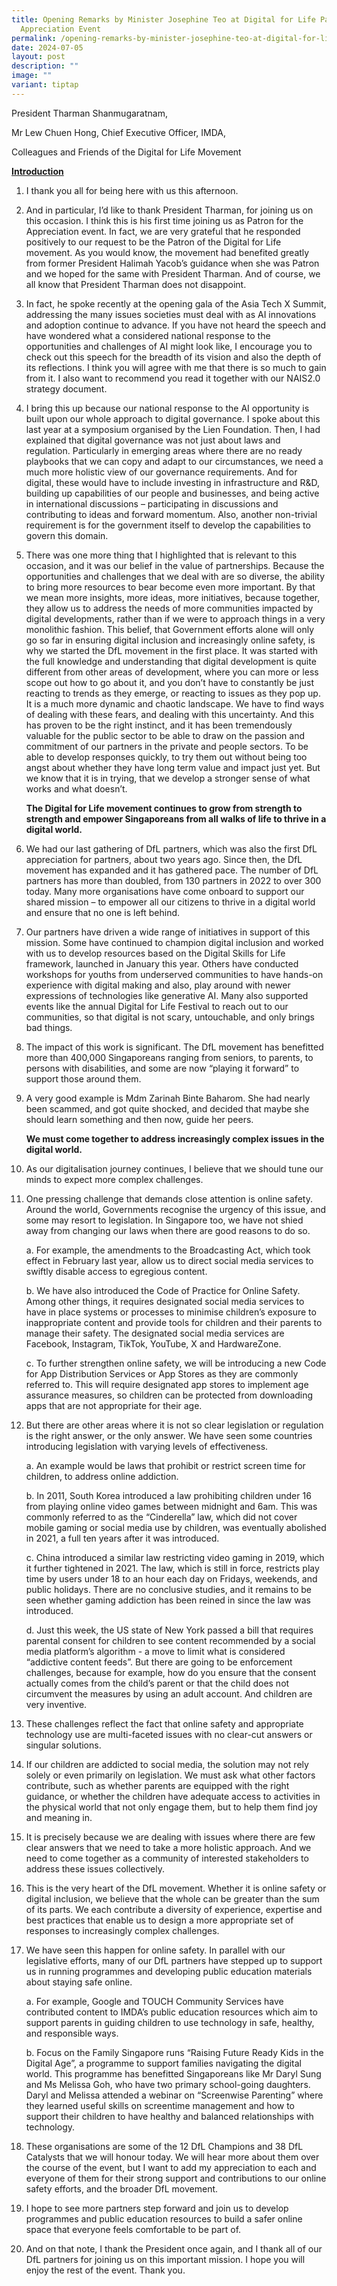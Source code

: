 ```yaml
---
title: Opening Remarks by Minister Josephine Teo at Digital for Life Partners'
  Appreciation Event
permalink: /opening-remarks-by-minister-josephine-teo-at-digital-for-life-partners-appreciation-event/
date: 2024-07-05
layout: post
description: ""
image: ""
variant: tiptap
---
```

<p>President Tharman Shanmugaratnam,</p>
<p>Mr Lew Chuen Hong, Chief Executive Officer, IMDA,</p>
<p>Colleagues and Friends of the Digital for Life Movement</p>
<p><strong><u>Introduction</u></strong>
</p>
<ol data-tight="true" class="tight">
<li>
<p>I thank you all for being here with us this afternoon.</p>
<p></p>
</li>
<li>
<p>And in particular, I’d like to thank President Tharman, for joining us
on this occasion. I think this is his first time joining us as Patron for
the Appreciation event. In fact, we are very grateful that he responded
positively to our request to be the Patron of the Digital for Life movement.
As you would know, the movement had benefited greatly from former President
Halimah Yacob’s guidance when she was Patron and we hoped for the same
with President Tharman. And of course, we all know that President Tharman
does not disappoint.</p>
<p></p>
</li>
<li>
<p>In fact, he spoke recently at the opening gala of the Asia Tech X Summit,
addressing the many issues societies must deal with as AI innovations and
adoption continue to advance. If you have not heard the speech and have
wondered what a considered national response to the opportunities and challenges
of AI might look like, I encourage you to check out this speech for the
breadth of its vision and also the depth of its reflections. I think you
will agree with me that there is so much to gain from it. I also want to
recommend you read it together with our NAIS2.0 strategy document.</p>
<p></p>
</li>
<li>
<p>I bring this up because our national response to the AI opportunity is
built upon our whole approach to digital governance. I spoke about this
last year at a symposium organised by the Lien Foundation. Then, I had
explained that digital governance was not just about laws and regulation.
Particularly in emerging areas where there are no ready playbooks that
we can copy and adapt to our circumstances, we need a much more holistic
view of our governance requirements. And for digital, these would have
to include investing in infrastructure and R&amp;D, building up capabilities
of our people and businesses, and being active in international discussions
– participating in discussions and contributing to ideas and forward momentum.
Also, another non-trivial requirement is for the government itself to develop
the capabilities to govern this domain.</p>
<p></p>
</li>
<li>
<p>There was one more thing that I highlighted that is relevant to this occasion,
and it was our belief in the value of partnerships. Because the opportunities
and challenges that we deal with are so diverse, the ability to bring more
resources to bear become even more important. By that we mean more insights,
more ideas, more initiatives, because together, they allow us to address
the needs of more communities impacted by digital developments, rather
than if we were to approach things in a very monolithic fashion. This belief,
that Government efforts alone will only go so far in ensuring digital inclusion
and increasingly online safety, is why we started the DfL movement in the
first place. It was started with the full knowledge and understanding that
digital development is quite different from other areas of development,
where you can more or less scope out how to go about it, and you don’t
have to constantly be just reacting to trends as they emerge, or reacting
to issues as they pop up. It is a much more dynamic and chaotic landscape.
We have to find ways of dealing with these fears, and dealing with this
uncertainty. And this has proven to be the right instinct, and it has been
tremendously valuable for the public sector to be able to draw on the passion
and commitment of our partners in the private and people sectors. To be
able to develop responses quickly, to try them out without being too angst
about whether they have long term value and impact just yet. But we know
that it is in trying, that we develop a stronger sense of what works and
what doesn’t.</p>
<p></p>
<p><strong>The Digital for Life movement continues to grow from strength to strength and empower Singaporeans from all walks of life to thrive in a digital world.</strong>
</p>
<p></p>
</li>
<li>
<p>We had our last gathering of DfL partners, which was also the first DfL
appreciation for partners, about two years ago. Since then, the DfL movement
has expanded and it has gathered pace. The number of DfL partners has more
than doubled, from 130 partners in 2022 to over 300 today. Many more organisations
have come onboard to support our shared mission – to empower all our citizens
to thrive in a digital world and ensure that no one is left behind.</p>
<p></p>
</li>
<li>
<p>Our partners have driven a wide range of initiatives in support of this
mission. Some have continued to champion digital inclusion and worked with
us to develop resources based on the Digital Skills for Life framework,
launched in January this year. Others have conducted workshops for youths
from underserved communities to have hands-on experience with digital making
and also, play around with newer expressions of technologies like generative
AI. Many also supported events like the annual Digital for Life Festival
to reach out to our communities, so that digital is not scary, untouchable,
and only brings bad things.</p>
<p></p>
</li>
<li>
<p>The impact of this work is significant. The DfL movement has benefitted
more than 400,000 Singaporeans ranging from seniors, to parents, to persons
with disabilities, and some are now “playing it forward” to support those
around them.</p>
<p></p>
</li>
<li>
<p>A very good example is Mdm Zarinah Binte Baharom. She had nearly been
scammed, and got quite shocked, and decided that maybe she should learn
something and then now, guide her peers.</p>
<p></p>
<p><strong>We must come together to address increasingly complex issues in the digital world.</strong>
</p>
<p></p>
</li>
<li>
<p>As our digitalisation journey continues, I believe that we should tune
our minds to expect more complex challenges.</p>
<p></p>
</li>
<li>
<p>One pressing challenge that demands close attention is online safety.
Around the world, Governments recognise the urgency of this issue, and
some may resort to legislation. In Singapore too, we have not shied away
from changing our laws when there are good reasons to do so.</p>
<p></p>
<p>a. For example, the amendments to the Broadcasting Act, which took effect
in February last year, allow us to direct social media services to swiftly
disable access to egregious content.</p>
<p></p>
<p>b. We have also introduced the Code of Practice for Online Safety. Among
other things, it requires designated social media services to have in place
systems or processes to minimise children’s exposure to inappropriate content
and provide tools for children and their parents to manage their safety.
The designated social media services are Facebook, Instagram, TikTok, YouTube,
X and HardwareZone.</p>
<p></p>
<p>c. To further strengthen online safety, we will be introducing a new Code
for App Distribution Services or App Stores as they are commonly referred
to. This will require designated app stores to implement age assurance
measures, so children can be protected from downloading apps that are not
appropriate for their age.</p>
<p></p>
</li>
<li>
<p>But there are other areas where it is not so clear legislation or regulation
is the right answer, or the only answer. We have seen some countries introducing
legislation with varying levels of effectiveness.</p>
<p></p>
<p>a. An example would be laws that prohibit or restrict screen time for
children, to address online addiction.</p>
<p></p>
<p>b. In 2011, South Korea introduced a law prohibiting children under 16
from playing online video games between midnight and 6am. This was commonly
referred to as the “Cinderella” law, which did not cover mobile gaming
or social media use by children, was eventually abolished in 2021, a full
ten years after it was introduced.</p>
<p></p>
<p>c. China introduced a similar law restricting video gaming in 2019, which
it further tightened in 2021. The law, which is still in force, restricts
play time by users under 18 to an hour each day on Fridays, weekends, and
public holidays. There are no conclusive studies, and it remains to be
seen whether gaming addiction has been reined in since the law was introduced.</p>
<p></p>
<p>d. Just this week, the US state of New York passed a bill that requires
parental consent for children to see content recommended by a social media
platform’s algorithm - a move to limit what is considered “addictive content
feeds”. But there are going to be enforcement challenges, because for example,
how do you ensure that the consent actually comes from the child’s parent
or that the child does not circumvent the measures by using an adult account.
And children are very inventive.</p>
<p></p>
</li>
<li>
<p>These challenges reflect the fact that online safety and appropriate technology
use are multi-faceted issues with no clear-cut answers or singular solutions.</p>
<p></p>
</li>
<li>
<p>If our children are addicted to social media, the solution may not rely
solely or even primarily on legislation. We must ask what other factors
contribute, such as whether parents are equipped with the right guidance,
or whether the children have adequate access to activities in the physical
world that not only engage them, but to help them find joy and meaning
in.</p>
<p></p>
</li>
<li>
<p>It is precisely because we are dealing with issues where there are few
clear answers that we need to take a more holistic approach. And we need
to come together as a community of interested stakeholders to address these
issues collectively.</p>
<p></p>
</li>
<li>
<p>This is the very heart of the DfL movement. Whether it is online safety
or digital inclusion, we believe that the whole can be greater than the
sum of its parts. We each contribute a diversity of experience, expertise
and best practices that enable us to design a more appropriate set of responses
to increasingly complex challenges.</p>
<p></p>
</li>
<li>
<p>We have seen this happen for online safety. In parallel with our legislative
efforts, many of our DfL partners have stepped up to support us in running
programmes and developing public education materials about staying safe
online.</p>
<p></p>
<p>a. For example, Google and TOUCH Community Services have contributed content
to IMDA’s public education resources which aim to support parents in guiding
children to use technology in safe, healthy, and responsible ways.</p>
<p></p>
<p>b. Focus on the Family Singapore runs “Raising Future Ready Kids in the
Digital Age”, a programme to support families navigating the digital world.
This programme has benefitted Singaporeans like Mr Daryl Sung and Ms Melissa
Goh, who have two primary school-going daughters. Daryl and Melissa attended
a webinar on “Screenwise Parenting” where they learned useful skills on
screentime management and how to support their children to have healthy
and balanced relationships with technology.</p>
<p></p>
</li>
<li>
<p>These organisations are some of the 12 DfL Champions and 38 DfL Catalysts
that we will honour today. We will hear more about them over the course
of the event, but I want to add my appreciation to each and everyone of
them for their strong support and contributions to our online safety efforts,
and the broader DfL movement.</p>
<p></p>
</li>
<li>
<p>I hope to see more partners step forward and join us to develop programmes
and public education resources to build a safer online space that everyone
feels comfortable to be part of.</p>
<p></p>
</li>
<li>
<p>And on that note, I thank the President once again, and I thank all of
our DfL partners for joining us on this important mission. I hope you will
enjoy the rest of the event. Thank you.</p>
</li>
</ol>
<p></p>